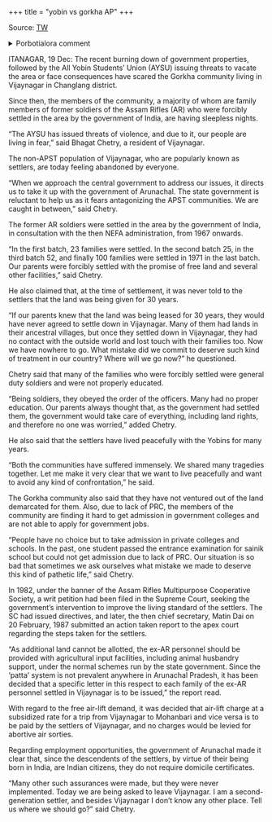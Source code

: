 +++
title = "yobin vs gorkha AP"
+++

Source: [TW](https://archive.is/lhxGS#selection-773.246-800.0)

<details><summary>Porbotialora comment</summary>

This Arunachali tribe called Yobin (Lisu in Myanmar), a nearly 100% Christian tribe saw its population grow by 43% in 2001-2011.

They came to Arunachal in 1960s and now threaten to ethnically cleanse the Gorkhas living in Vijaynagar for being migrants. They were largely settled by the Indian army in 1960s, although some had been coming to Assam for work even as early as 1918. However, they claim the place is called Dawodi and that the army cleansed them out. They have come under fire for allegations of encroachment on the Namdapha wildlife sanctuary.

"Nation and Its Modes of Oppressions in South Asia" - Sajal Nag

> Politics of Citizenship
While on the one hand, citizenship was taken away from the Chinese citizens of India due to the Chinese invasion, it bought another group into contention for offering Indian citizenship. These were the Yobin Lisus of Arunachal Pradesh. During the Chinese invasion of India, a new tribe was discovered migrating from Myanmar and settling in the Arunachal Pradesh border. The Indian army was prompt to declare them Indians and named their settlement as Vijaynagar in Changlang district of Arunachal Pradesh. The tribes were called Yobins. 'You are Indians,' declared Major Sunder Singh to the Yobins, because the Yobins did not know who they were. They were still migrating, which is normal for an itinerant tribe of South-East Asia. They were not aware of nation-states and their boundaries. There were no boundaries between India and Burma at that time. After that, the Yobins were settled in Noa-Dehing valley; an Indian administrative establishment was set up in Dawodi in 1962, under the then-NEFA administration. Since then, the Yobins were treated like citizens of India by the Government of India. The Yobins migrated to Shidimou in search of better cultivable land, and during that part of the nineteenth century, a group of Yobins migrated to Margherita in Assam.20 However, inquiries revealed that the Yobins had been migrating to India since the 1940s and were therefore already citizens of India. They were endowed with Indian citizenship again in 1994.21 But they were not granted the basic rights and amenities of an Indian citizen, mainly because the State suspected their permanent loyalty to India as they were a transnational tribe between India and China. It was felt the Yobins could shift their identity to Chinese, which would be dangerous for India in a border state. Therefore, a group of 4,000 Nepalis, known for their loyalty and martial power, were settled in the area to be a buffer between India and China.
</details>



ITANAGAR, 19 Dec: The recent burning down of government properties, followed by the All Yobin Students’ Union (AYSU) issuing threats to vacate the area or face consequences have scared the Gorkha community living in Vijaynagar in Changlang district.

Since then, the members of the community, a majority of whom are family members of former soldiers of the Assam Rifles (AR) who were forcibly settled in the area by the government of India, are having sleepless nights.

“The AYSU has issued threats of violence, and due to it, our people are living in fear,” said Bhagat Chetry, a resident of Vijaynagar.

The non-APST population of Vijaynagar, who are popularly known as settlers, are today feeling abandoned by everyone.

“When we approach the central government to address our issues, it directs us to take it up with the government of Arunachal. The state government is reluctant to help us as it fears antagonizing the APST communities. We are caught in between,” said Chetry.

The former AR soldiers were settled in the area by the government of India, in consultation with the then NEFA administration, from 1967 onwards.

“In the first batch, 23 families were settled. In the second batch 25, in the third batch 52, and finally 100 families were settled in 1971 in the last batch. Our parents were forcibly settled with the promise of free land and several other facilities,” said Chetry.

He also claimed that, at the time of settlement, it was never told to the settlers that the land was being given for 30 years.

“If our parents knew that the land was being leased for 30 years, they would have never agreed to settle down in Vijaynagar. Many of them had lands in their ancestral villages, but once they settled down in Vijaynagar, they had no contact with the outside world and lost touch with their families too. Now we have nowhere to go. What mistake did we commit to deserve such kind of treatment in our country? Where will we go now?” he questioned.

Chetry said that many of the families who were forcibly settled were general duty soldiers and were not properly educated.

“Being soldiers, they obeyed the order of the officers. Many had no proper education. Our parents always thought that, as the government had settled them, the government would take care of everything, including land rights, and therefore no one was worried,” added Chetry.

He also said that the settlers have lived peacefully with the Yobins for many years.

“Both the communities have suffered immensely. We shared many tragedies together. Let me make it very clear that we want to live peacefully and want to avoid any kind of confrontation,” he said.

The Gorkha community also said that they have not ventured out of the land demarcated for them. Also, due to lack of PRC, the members of the community are finding it hard to get admission in government colleges and are not able to apply for government jobs.

“People have no choice but to take admission in private colleges and schools. In the past, one student passed the entrance examination for sainik school but could not get admission due to lack of PRC. Our situation is so bad that sometimes we ask ourselves what mistake we made to deserve this kind of pathetic life,” said Chetry.

In 1982, under the banner of the Assam Rifles Multipurpose Cooperative Society, a writ petition had been filed in the Supreme Court, seeking the government’s intervention to improve the living standard of the settlers. The SC had issued directives, and later, the then chief secretary, Matin Dai on 20 February, 1987 submitted an action taken report to the apex court regarding the steps taken for the settlers.

“As additional land cannot be allotted, the ex-AR personnel should be provided with agricultural input facilities, including animal husbandry support, under the normal schemes run by the state government. Since the ‘patta’ system is not prevalent anywhere in Arunachal Pradesh, it has been decided that a specific letter in this respect to each family of the ex-AR personnel settled in Vijaynagar is to be issued,” the report read.

With regard to the free air-lift demand, it was decided that air-lift charge at a subsidized rate for a trip from Vijaynagar to Mohanbari and vice versa is to be paid by the settlers of Vijaynagar, and no charges would be levied for abortive air sorties.

Regarding employment opportunities, the government of Arunachal made it clear that, since the descendents of the settlers, by virtue of their being born in India, are Indian citizens, they do not require domicile certificates.

“Many other such assurances were made, but they were never implemented. Today we are being asked to leave Vijaynagar. I am a second-generation settler, and besides Vijaynagar I don’t know any other place. Tell us where we should go?” said Chetry.